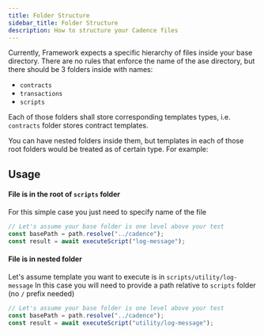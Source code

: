 ```yaml
---
title: Folder Structure
sidebar_title: Folder Structure
description: How to structure your Cadence files
---
```


Currently, Framework expects a specific hierarchy of files inside your base directory.
There are no rules that enforce the name of the ase directory, but there should be 3 folders inside with names:

- `contracts`
- `transactions`
- `scripts`

Each of those folders shall store corresponding templates types, i.e. `contracts` folder stores contract templates.

You can have nested folders inside them, but templates in each of those root folders would be treated as of certain
type. For example:

## Usage

#### File is in the root of `scripts` folder

For this simple case you just need to specify name of the file

```javascript
// Let's assume your base folder is one level above your test
const basePath = path.resolve("../cadence");
const result = await executeScript("log-message");
```

#### File is in nested folder

Let's assume template you want to execute is in `scripts/utility/log-message`
In this case you will need to provide a path relative to `scripts` folder (no `/` prefix needed)

```javascript
// Let's assume your base folder is one level above your test
const basePath = path.resolve("../cadence");
const result = await executeScript("utility/log-message");
```
